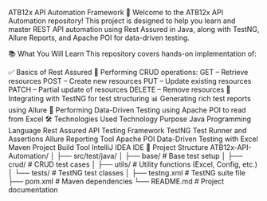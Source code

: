 ATB12x API Automation Framework 🚀
Welcome to the ATB12x API Automation repository!
This project is designed to help you learn and master REST API automation using Rest Assured in Java, along with TestNG, Allure Reports, and Apache POI for data-driven testing.

📚 What You Will Learn
This repository covers hands-on implementation of:

✅ Basics of Rest Assured
📡 Performing CRUD operations:
GET – Retrieve resources
POST – Create new resources
PUT – Update existing resources
PATCH – Partial update of resources
DELETE – Remove resources
🧪 Integrating with TestNG for test structuring
📊 Generating rich test reports using Allure
📂 Performing Data-Driven Testing using Apache POI to read from Excel
🛠️ Technologies Used
Technology	Purpose
Java	Programming Language
Rest Assured	API Testing Framework
TestNG	Test Runner and Assertions
Allure	Reporting Tool
Apache POI	Data-Driven Testing with Excel
Maven	Project Build Tool
IntelliJ IDEA	IDE
📁 Project Structure
ATB12x-API-Automation/
│
├── src/test/java/
│   ├── base/                 # Base test setup
│   ├── crud/                 # CRUD test cases
│   ├── utils/                # Utility functions (Excel, Config, etc.)
│   └── tests/                # TestNG test classes
│
├── testng.xml                # TestNG suite file
├── pom.xml                   # Maven dependencies
└── README.md                 # Project documentation